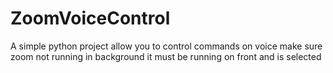 # ZoomVoiceControl
A simple python project allow you to control commands on voice make sure zoom not running in background it must be running on front and is selected
